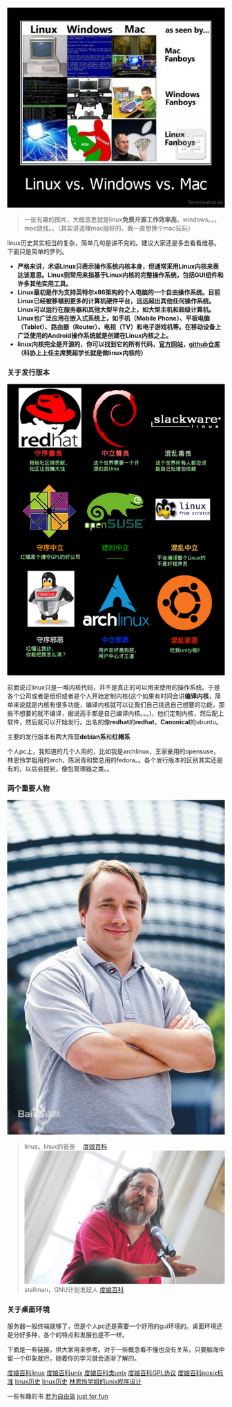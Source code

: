 ![Alt text](./linux.jpg)
> 一张有趣的图片，大概意思就是linux**免费开源工作效率高**，windows。。。mac烧钱。。（其实讲道理mac挺好的，我一直想换个mac玩玩）


linux历史其实相当的复杂，简单几句是讲不完的。建议大家还是多去看看维基。下面只是简单的罗列。

- **严格来讲，术语Linux只表示操作系统内核本身，但通常采用Linux内核来表达该意思。Linux则常用来指基于Linux内核的完整操作系统，包括GUI组件和许多其他实用工具。**　
- **Linux最初是作为支持英特尔x86架构的个人电脑的一个自由操作系统。目前Linux已经被移植到更多的计算机硬件平台，远远超出其他任何操作系统。Linux可以运行在服务器和其他大型平台之上，如大型主机和超级计算机。Linux也广泛应用在嵌入式系统上，如手机（Mobile Phone）、平板电脑（Tablet）、路由器（Router）、电视（TV）和电子游戏机等。在移动设备上广泛使用的Android操作系统就是创建在Linux内核之上。**
- **linux内核完全是开源的，你可以找到它的所有代码，[官方网站](https://www.kernel.org/)，[github仓库](https://github.com/torvalds/linux)（科协上上任主席樊超学长就是做linux内核的）**

### 关于发行版本
![Alt text](./PIC_20160420_231845_768.PNG)

前面说过linux只是一堆内核代码，并不是真正的可以用来使用的操作系统。于是各个公司或者是组织或者是个人开始定制内核(这个如果有时间会讲**编译内核**，简单来说就是内核有很多功能，编译内核就可以让我们自己挑选自己想要的功能，那些不想要的就不编译，据说高手都是自己编译内核。。。)，他们定制内核，然后配上软件，然后就可以开始发行。出名的像**redhat**的**redhat**，**Canonical**的ubuntu。　

主要的发行版本有两大阵营**debian系**和**红帽系**
 
 个人pc上，我知道的几个人用的，比如我是archlinux，王家豪用的opensuse，林恩怜学姐用的arch，陈润青和樊总用的fedora。。各个发行版本的区别其实还是有的，以后会提到，像包管理器之类。。

### 两个重要人物

![Alt text](./linus.jpg)
> linus，linux的爸爸
>　[度娘百科](http://baike.baidu.com/view/117611.htm?fromtitle=linus&fromid=400810&type=syn)
![Alt text](./stallman.jpg)
> stallman，GNU计划发起人
> [度娘百科](http://baike.baidu.com/subview/117581/117581.htm)

### 关于桌面环境

服务器一般终端就够了，但是个人pc还是需要一个好用的gui环境的。桌面环境还是分好多种，各个的特点和发展也是不一样。


下面是一些链接，供大家用来参考。对于一些概念看不懂也没有关系，只要脑海中留一个印象就行，随着你的学习就会逐渐了解的。

[度娘百科linux](http://baike.baidu.com/view/1634.htm)
[度娘百科unix](http://baike.baidu.com/view/8095.htm)
[度娘百科类unix](http://baike.baidu.com/view/1734582.htm)
[度娘百科GPL协议](http://baike.baidu.com/view/130692.htm)
[度娘百科posix标准](http://baike.baidu.com/view/209573.htm)
[linux历史](http://blog.csdn.net/dycwahaha/article/details/2300594)
[linux历史](http://blog.csdn.net/xiazdong/article/details/7835219)
[林恩怜学姐的unix程序设计](https://github.com/AoEiuV020/linux)

一些有趣的书
[若为自由故](https://book.douban.com/subject/26314527/)
[just for fun](https://book.douban.com/subject/25930025/)
